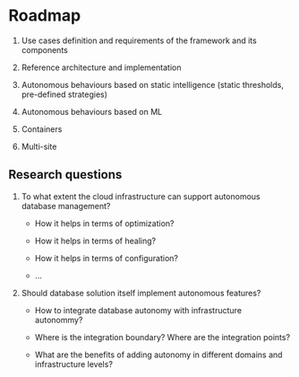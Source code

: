 # Roadmap

1. Use cases definition and requirements of the framework and its components

2. Reference architecture and implementation

3. Autonomous behaviours based on static intelligence (static thresholds, pre-defined strategies)

4. Autonomous behaviours based on ML

5. Containers

6. Multi-site

## Research questions

1. To what extent the cloud infrastructure can support autonomous database management?

    * How it helps in terms of optimization?

    * How it helps in terms of healing?

    * How it helps in terms of configuration?

    * ...

2. Should database solution itself implement autonomous features?

    * How to integrate database autonomy with infrastructure autonommy?

    * Where is the integration boundary? Where are the integration points?

    * What are the benefits of adding autonomy in different domains and infrastructure levels?
